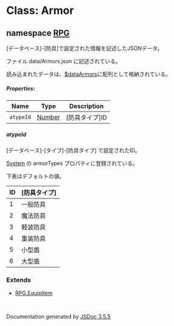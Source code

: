 # Class: Armor

## namespace [RPG](RPG.md)

[データベース]-[防具]で設定された情報を記述したJSONデータ。

ファイル data/Armors.json に記述されている。

読み込まれたデータは、[$dataArmors](global.md#dataarmors-arrayrpgarmor)に配列として格納されている。

##### Properties:

| Name | Type | Description |
| --- | --- | --- |
| `atypeId` | [Number](Number.md) | [防具タイプ]ID |


##### atypeId

[データベース]-[タイプ]-[防具タイプ] で設定されたID。

 [System](RPG.System.md) の armorTypes プロパティに登録されている。
 
下表はデフォルトの値。

| ID | [防具タイプ] |
| --- | --- |
| 1 | 一般防具 |
| 2 | 魔法防具 |
| 3 | 軽装防具 |
| 4 | 重装防具 |
| 5 | 小型盾 |
| 6 | 大型盾 | 


### Extends

* [RPG.EquipItem](RPG.EquipItem.md)

 <br>

  Documentation generated by [JSDoc 3.5.5](https://github.com/jsdoc3/jsdoc)
